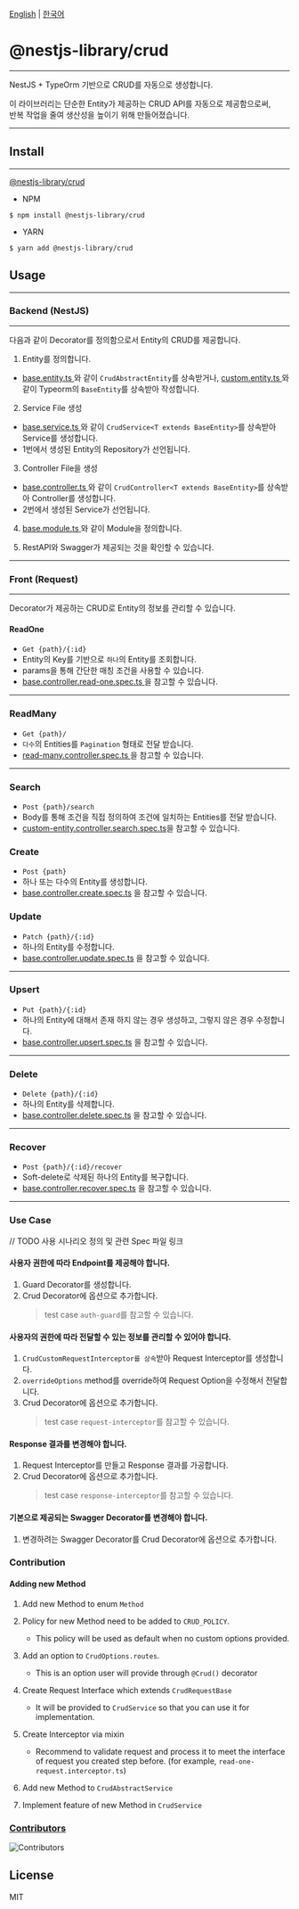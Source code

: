 <p align='left'>
  <a href='./README.md'>English</a> | <a href='./README.ko.md'>한국어</a>
</p>

# @nestjs-library/crud

---

NestJS + TypeOrm 기반으로 CRUD를 자동으로 생성합니다.

이 라이브러리는 단순한 Entity가 제공하는 CRUD API를 자동으로 제공함으로써,
<br/>반복 작업을 줄여 생산성을 높이기 위해 만들어졌습니다.

---

## Install

---

<a href="https://www.npmjs.com/package/@nestjs-library/crud"> @nestjs-library/crud </a>

-   NPM

```
$ npm install @nestjs-library/crud
```

-   YARN

```
$ yarn add @nestjs-library/crud
```

## Usage

---

### Backend (NestJS)

---

다음과 같이 Decorator를 정의함으로서 Entity의 CRUD를 제공합니다.

1. Entity를 정의합니다.

-   <a href="./src/spec/base/base.entity.ts"> base.entity.ts </a>와 같이 `CrudAbstractEntity`를 상속받거나, <a href="./src/spec/custom-entity/custom.entity.ts"> custom.entity.ts </a>와 같이 Typeorm의 `BaseEntity`를 상속받아 작성합니다.

2. Service File 생성

-   <a href="./src/spec/base/base.service.ts"> base.service.ts </a>와 같이 `CrudService<T extends BaseEntity>`를 상속받아 Service를 생성합니다.
-   1번에서 생성된 Entity의 Repository가 선언됩니다.

3. Controller File을 생성

-   <a href="./src/spec/base/base.controller.ts"> base.controller.ts </a>와 같이 `CrudController<T extends BaseEntity>`를 상속받아 Controller를 생성합니다.
-   2번에서 생성된 Service가 선언됩니다.

4. <a href="./src/spec/base/base.module.ts"> base.module.ts </a>와 같이 Module을 정의합니다.

5. RestAPI와 Swagger가 제공되는 것을 확인할 수 있습니다.

---

### Front (Request)

---

Decorator가 제공하는 CRUD로 Entity의 정보를 관리할 수 있습니다.

#### ReadOne

-   `Get {path}/{:id}`
-   Entity의 Key를 기반으로 `하나`의 Entity를 조회합니다.
-   params을 통해 간단한 매칭 조건을 사용할 수 있습니다.
-   <a href="./src/spec/base/base.controller.read-one.spec.ts"> base.controller.read-one.spec.ts </a> 을 참고할 수 있습니다.

---

### ReadMany

-   `Get {path}/`
-   `다수`의 Entities를 `Pagination` 형태로 전달 받습니다.
-   <a href="./src/spec/read-many/read-many.controller.spec.ts"> read-many.controller.spec.ts </a> 을 참고할 수 있습니다.

---

### Search

-   `Post {path}/search`
-   Body를 통해 조건을 직접 정의하여 조건에 일치하는 Entities를 전달 받습니다.
-   <a href="./src/spec/custom-entity/custom-entity.controller.search.spec.ts">custom-entity.controller.search.spec.ts</a>을 참고할 수 있습니다.

### Create

-   `Post {path}`
-   하나 또는 다수의 Entity를 생성합니다.
-   <a href="./src/spec/base/base.controller.create.spec.ts">base.controller.create.spec.ts</a> 을 참고할 수 있습니다.

### Update

-   `Patch {path}/{:id}`
-   하나의 Entity를 수정합니다.
-   <a href="./src/spec/base/base.controller.update.spec.ts">base.controller.update.spec.ts</a> 을 참고할 수 있습니다.

---

### Upsert

-   `Put {path}/{:id}`
-   하나의 Entity에 대해서 존재 하지 않는 경우 생성하고, 그렇지 않은 경우 수정합니다.
-   <a href="./src/spec/base/base.controller.upsert.spec.ts">base.controller.upsert.spec.ts</a> 을 참고할 수 있습니다.

---

### Delete

-   `Delete {path}/{:id}`
-   하나의 Entity를 삭제합니다.
-   <a href="./src/spec/base/base.controller.delete.spec.ts">base.controller.delete.spec.ts</a> 을 참고할 수 있습니다.

---

### Recover

-   `Post {path}/{:id}/recover`
-   Soft-delete로 삭제된 하나의 Entity를 복구합니다.
-   <a href="./src/spec/base/base.controller.recover.spec.ts">base.controller.recover.spec.ts</a> 을 참고할 수 있습니다.

---

### Use Case

// TODO 사용 시나리오 정의 및 관련 Spec 파일 링크

#### 사용자 권한에 따라 Endpoint를 제공해야 합니다.

1. Guard Decorator를 생성합니다.
2. Crud Decorator에 옵션으로 추가합니다.
    > test case `auth-guard`를 참고할 수 있습니다.

#### 사용자의 권한에 따라 전달할 수 있는 정보를 관리할 수 있어야 합니다.

1. `CrudCustomRequestInterceptor를 상속`받아 Request Interceptor를 생성합니다.
2. `overrideOptions` method를 override하여 Request Option을 수정해서 전달합니다.
3. Crud Decorator에 옵션으로 추가합니다.
    > test case `request-interceptor`를 참고할 수 있습니다.

#### Response 결과를 변경해야 합니다.

1. Request Interceptor를 만들고 Response 결과를 가공합니다.
2. Crud Decorator에 옵션으로 추가합니다.
    > test case `response-interceptor`를 참고할 수 있습니다.

#### 기본으로 제공되는 Swagger Decorator를 변경해야 합니다.

1. 변경하려는 Swagger Decorator를 Crud Decorator에 옵션으로 추가합니다.

### Contribution

#### Adding new Method

1. Add new Method to enum `Method`

2. Policy for new Method need to be added to `CRUD_POLICY`.

    - This policy will be used as default when no custom options provided.

3. Add an option to `CrudOptions.routes`.

    - This is an option user will provide through `@Crud()` decorator

4. Create Request Interface which extends `CrudRequestBase`

    - It will be provided to `CrudService` so that you can use it for implementation.

5. Create Interceptor via mixin

    - Recommend to validate request and process it to meet the interface of request you created step before. (for example, `read-one-request.interceptor.ts`)

6. Add new Method to `CrudAbstractService`

7. Implement feature of new Method in `CrudService`

### [Contributors](https://github.com/type-challenges/type-challenges/graphs/contributors)

![Contributors](https://contrib.rocks/image?repo=woowabros/nestjs-library-crud)

## License

MIT
